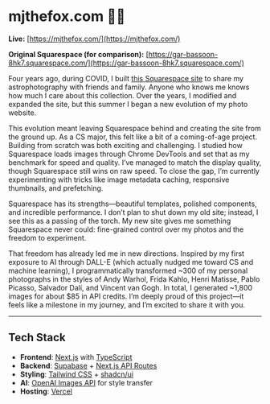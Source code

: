 # mjthefox.com 📸✨

**Live:** [https://mjthefox.com/](https://mjthefox.com/)

**Original Squarespace (for comparison):** [https://gar-bassoon-8hk7.squarespace.com/](https://gar-bassoon-8hk7.squarespace.com/)

Four years ago, during COVID, I built [this Squarespace site](https://gar-bassoon-8hk7.squarespace.com/) to share my astrophotography with friends and family. Anyone who knows me knows how much I care about this collection. Over the years, I modified and expanded the site, but this summer I began a new evolution of my photo website.

This evolution meant leaving Squarespace behind and creating the site from the ground up. As a CS major, this felt like a bit of a coming-of-age project. Building from scratch was both exciting and challenging. I studied how Squarespace loads images through Chrome DevTools and set that as my benchmark for speed and quality. I’ve managed to match the display quality, though Squarespace still wins on raw speed. To close the gap, I’m currently experimenting with tricks like image metadata caching, responsive thumbnails, and prefetching.

Squarespace has its strengths—beautiful templates, polished components, and incredible performance. I don’t plan to shut down my old site; instead, I see this as a passing of the torch. My new site gives me something Squarespace never could: fine-grained control over my photos and the freedom to experiment.

That freedom has already led me in new directions. Inspired by my first exposure to AI through DALL-E (which actually nudged me toward CS and machine learning), I programmatically transformed ~300 of my personal photographs in the styles of Andy Warhol, Frida Kahlo, Henri Matisse, Pablo Picasso, Salvador Dalí, and Vincent van Gogh. In total, I generated ~1,800 images for about $85 in API credits. I’m deeply proud of this project—it feels like a milestone in my journey, and I’m excited to share it with you.

---

## Tech Stack

* **Frontend**: [Next.js](https://nextjs.org/) with [TypeScript](https://www.typescriptlang.org/)
* **Backend**: [Supabase](https://supabase.com/) + [Next.js API Routes](https://nextjs.org/docs/app/building-your-application/routing/route-handlers)
* **Styling**: [Tailwind CSS](https://tailwindcss.com/) + [shadcn/ui](https://ui.shadcn.com/)
* **AI**: [OpenAI Images API](https://platform.openai.com/docs/guides/images) for style transfer
* **Hosting**: [Vercel](https://vercel.com/)

